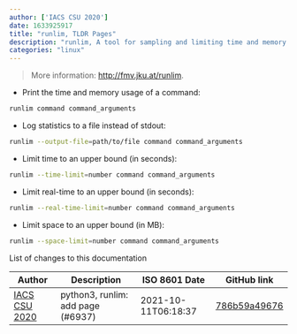 ```yaml
---
author: ['IACS CSU 2020']
date: 1633925917
title: "runlim, TLDR Pages"
description: "runlim, A tool for sampling and limiting time and memory usage of a program and its child processes using the proc file system on Linux."
categories: "linux"
---
```

> More information: <http://fmv.jku.at/runlim>.

- Print the time and memory usage of a command:

```bash
runlim command command_arguments
```

- Log statistics to a file instead of stdout:

```bash
runlim --output-file=path/to/file command command_arguments
```

- Limit time to an upper bound (in seconds):

```bash
runlim --time-limit=number command command_arguments
```

- Limit real-time to an upper bound (in seconds):

```bash
runlim --real-time-limit=number command command_arguments
```

- Limit space to an upper bound (in MB):

```bash
runlim --space-limit=number command command_arguments
```
List of changes to this documentation


Author | Description | ISO 8601 Date | GitHub link
------|-----|-----|-----
[IACS CSU 2020](mailto:87594404+iacs-csu-2020@users.noreply.github.com) | python3, runlim: add page (#6937) | 2021-10-11T06:18:37 | [786b59a49676](https://github.com/tldr-pages/tldr/commit/786b59a4967633889b3fbdab2aad19f83e70173e)

